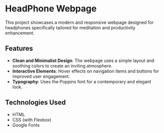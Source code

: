 # HeadPhone Webpage

This project showcases a modern and responsive webpage designed for headphones specifically tailored for meditation and productivity enhancement.

## Features

- **Clean and Minimalist Design**: The webpage uses a simple layout and soothing colors to create an inviting atmosphere.
- **Interactive Elements**: Hover effects on navigation items and buttons for improved user engagement.
- **Typography**: Uses the Poppins font for a contemporary and elegant look.

## Technologies Used

- HTML
- CSS (with Flexbox)
- Google Fonts
